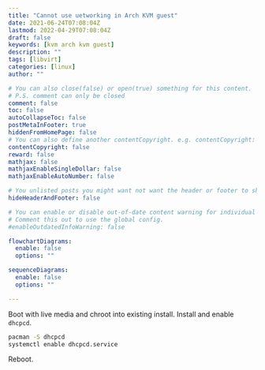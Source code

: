 ```yaml
---
title: "Cannot use uetworking in Arch KVM guest"
date: 2021-06-24T07:08:04Z
lastmod: 2022-04-29T07:08:04Z
draft: false 
keywords: [kvm arch kvm guest]
description: ""
tags: [libvirt]
categories: [linux]
author: ""

# You can also close(false) or open(true) something for this content.
# P.S. comment can only be closed
comment: false
toc: false
autoCollapseToc: false
postMetaInFooter: true 
hiddenFromHomePage: false
# You can also define another contentCopyright. e.g. contentCopyright: "This is another copyright."
contentCopyright: false
reward: false
mathjax: false
mathjaxEnableSingleDollar: false
mathjaxEnableAutoNumber: false

# You unlisted posts you might want not want the header or footer to show
hideHeaderAndFooter: false

# You can enable or disable out-of-date content warning for individual post.
# Comment this out to use the global config.
#enableOutdatedInfoWarning: false

flowchartDiagrams:
  enable: false
  options: ""

sequenceDiagrams: 
  enable: false
  options: ""

---
```


Boot with live media and chroot into existing install. Install and enable `dhcpcd`.
<!--more-->
```bash
pacman -S dhcpcd
systemctl enable dhcpcd.service
```
Reboot.

